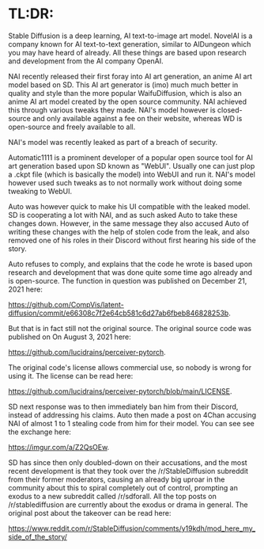 # TL:DR: 

Stable Diffusion is a deep learning, AI text-to-image art model. NovelAI is a company known for AI text-to-text generation, similar to AIDungeon which you may have heard of already. All these things are based upon research and development from the AI company OpenAI. 

NAI recently released their first foray into AI art generation, an anime AI art model based on SD. This AI art generator is (imo) much much better in quality and style than the more popular WaifuDiffusion, which is also an anime AI art model created by the open source community. NAI achieved this through various tweaks they made. NAI's model however is closed-source and only available against a fee on their website, whereas WD is open-source and freely available to all.

NAI's model was recently leaked as part of a breach of security. 

Automatic1111 is a prominent developer of a popular open source tool for AI art generation based upon SD known as "WebUI". Usually one can just plop a .ckpt file (which is basically the model) into WebUI and run it. NAI's model however used such tweaks as to not normally work without doing some tweaking to WebUI. 

Auto was however quick to make his UI compatible with the leaked model. SD is cooperating a lot with NAI, and as such asked Auto to take these changes down. However, in the same message they also accused Auto of writing these changes with the help of stolen code from the leak, and also removed one of his roles in their Discord without first hearing his side of the story.

Auto refuses to comply, and explains that the code he wrote is based upon research and development that was done quite some time ago already and is open-source. The function in question was published on December 21, 2021 here:

https://github.com/CompVis/latent-diffusion/commit/e66308c7f2e64cb581c6d27ab6fbeb846828253b. 

But that is in fact still not the original source. The original source code was published on On August 3, 2021 here: 

https://github.com/lucidrains/perceiver-pytorch. 

The original code's license allows commercial use, so nobody is wrong for using it. The license can be read here:

https://github.com/lucidrains/perceiver-pytorch/blob/main/LICENSE. 

SD next response was to then immediately ban him from their Discord, instead of addressing his claims. Auto then made a post on 4Chan accusing NAI of almost 1 to 1 stealing code from him for their model. You can see see the exchange here: 

https://imgur.com/a/Z2QsOEw.

SD has since then only doubled-down on their accusations, and the most recent development is that they took over the /r/StableDiffusion subreddit from their former moderators, causing an already big uproar in the community about this to spiral completely out of control, prompting an exodus to a new subreddit called /r/sdforall. All the top posts on /r/stablediffusion are currently about the exodus or drama in general. The original post about the takeover can be read here: 

https://www.reddit.com/r/StableDiffusion/comments/y19kdh/mod_here_my_side_of_the_story/